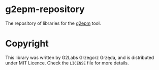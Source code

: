 # g2epm-repository
The repository of libraries for the [g2epm](https://github.com/grzegorz-grzeda/g2epm) tool.

# Copyright
This library was written by G2Labs Grzegorz Grzęda, and is distributed under MIT Licence. Check the `LICENSE` file for
more details.
